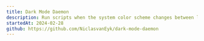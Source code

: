 ```yaml
---
title: Dark Mode Daemon
description: Run scripts when the system color scheme changes between light and dark.
startedAt: 2024-02-28
github: https://github.com/NiclasvanEyk/dark-mode-daemon
---
```

